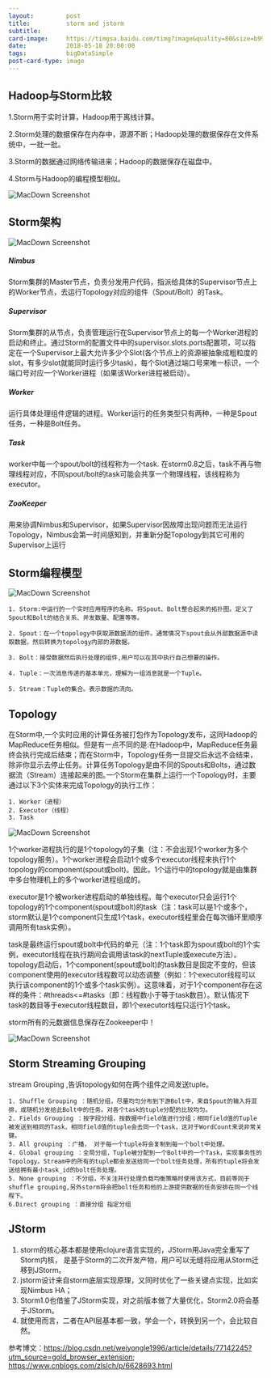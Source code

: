 ```yaml
---
layout:         post
title:          storm and jstorm
subtitle:       
card-image:     https://timgsa.baidu.com/timg?image&quality=80&size=b9999_10000&sec=1526655010409&di=6b5c1d6da6ea416e1d6de60e182242c8&imgtype=0&src=http%3A%2F%2Fimgsrc.baidu.com%2Fimgad%2Fpic%2Fitem%2Ff9198618367adab4ae90317e80d4b31c8701e44f.jpg
date:           2018-05-18 20:00:00
tags:           bigDataSimple
post-card-type: image
---
```


## Hadoop与Storm比较

1.Storm用于实时计算，Hadoop用于离线计算。

2.Storm处理的数据保存在内存中，源源不断；Hadoop处理的数据保存在文件系统中，一批一批。

3.Storm的数据通过网络传输进来；Hadoop的数据保存在磁盘中。

4.Storm与Hadoop的编程模型相似。

![MacDown Screenshot](/assets/images/1526714737008.jpg)

## Storm架构

![MacDown Screenshot](/assets/images/20170813151444323.png)

##### Nimbus
Storm集群的Master节点，负责分发用户代码，指派给具体的Supervisor节点上的Worker节点，去运行Topology对应的组件（Spout/Bolt）的Task。
##### Supervisor
Storm集群的从节点，负责管理运行在Supervisor节点上的每一个Worker进程的启动和终止。通过Storm的配置文件中的supervisor.slots.ports配置项，可以指定在一个Supervisor上最大允许多少个Slot(各个节点上的资源被抽象成粗粒度的slot，有多少slot就能同时运行多少task)，每个Slot通过端口号来唯一标识，一个端口号对应一个Worker进程（如果该Worker进程被启动）。
##### Worker
运行具体处理组件逻辑的进程。Worker运行的任务类型只有两种，一种是Spout任务，一种是Bolt任务。
##### Task
worker中每一个spout/bolt的线程称为一个task. 在storm0.8之后，task不再与物理线程对应，不同spout/bolt的task可能会共享一个物理线程，该线程称为executor。
##### ZooKeeper
用来协调Nimbus和Supervisor，如果Supervisor因故障出现问题而无法运行Topology，Nimbus会第一时间感知到，并重新分配Topology到其它可用的Supervisor上运行

## Storm编程模型

![MacDown Screenshot](/assets/images/20170813151617366.png)

    1. Storm:中运行的一个实时应用程序的名称。将Spout、Bolt整合起来的拓扑图。定义了Spout和Bolt的结合关系、并发数量、配置等等。

    2. Spout：在一个topology中获取源数据流的组件。通常情况下spout会从外部数据源中读取数据，然后转换为topology内部的源数据。

    3. Bolt：接受数据然后执行处理的组件,用户可以在其中执行自己想要的操作。

    4. Tuple：一次消息传递的基本单元，理解为一组消息就是一个Tuple。

    5. Stream：Tuple的集合。表示数据的流向。
    
 
## Topology

在Storm中,一个实时应用的计算任务被打包作为Topology发布，这同Hadoop的MapReduce任务相似。但是有一点不同的是:在Hadoop中，MapReduce任务最终会执行完成后结束；而在Storm中，Topology任务一旦提交后永远不会结束，除非你显示去停止任务。计算任务Topology是由不同的Spouts和Bolts，通过数据流（Stream）连接起来的图｡一个Storm在集群上运行一个Topology时，主要通过以下3个实体来完成Topology的执行工作：

    1. Worker（进程）
    2. Executor（线程）
    3. Task
    
 ![MacDown Screenshot](/assets/images/20170813185741294.png)
 
1个worker进程执行的是1个topology的子集（注：不会出现1个worker为多个topology服务）。1个worker进程会启动1个或多个executor线程来执行1个topology的component(spout或bolt)。因此，1个运行中的topology就是由集群中多台物理机上的多个worker进程组成的。

executor是1个被worker进程启动的单独线程。每个executor只会运行1个topology的1个component(spout或bolt)的task（注：task可以是1个或多个，storm默认是1个component只生成1个task，executor线程里会在每次循环里顺序调用所有task实例）。

task是最终运行spout或bolt中代码的单元（注：1个task即为spout或bolt的1个实例，executor线程在执行期间会调用该task的nextTuple或execute方法）。topology启动后，1个component(spout或bolt)的task数目是固定不变的，但该component使用的executor线程数可以动态调整（例如：1个executor线程可以执行该component的1个或多个task实例）。这意味着，对于1个component存在这样的条件：#threads<=#tasks（即：线程数小于等于task数目）。默认情况下task的数目等于executor线程数目，即1个executor线程只运行1个task。

storm所有的元数据信息保存在Zookeeper中！

 ![MacDown Screenshot](/assets/images/20170813190012441.png)
 
 
## Storm Streaming Grouping

stream Grouping ,告诉topology如何在两个组件之间发送tuple。

    1. Shuffle Grouping ：随机分组，尽量均匀分布到下游Bolt中，来自Spout的输入将混排，或随机分发给此Bolt中的任务。对各个task的tuple分配的比较均匀。
    2. Fields Grouping ：按字段分组，按数据中field值进行分组；相同field值的Tuple被发送到相同的Task，相同field值的tuple会去同一个task，这对于WordCount来说非常关键。
    3. All grouping ：广播， 对于每一个tuple将会复制到每一个bolt中处理。
    4. Global grouping ：全局分组，Tuple被分配到一个Bolt中的一个Task，实现事务性的Topology。Stream中的所有的tuple都会发送给同一个bolt任务处理，所有的tuple将会发送给拥有最小task_id的bolt任务处理。
    5. None grouping ：不分组，不关注并行处理负载均衡策略时使用该方式，目前等同于shuffle grouping,另外storm将会把bolt任务和他的上游提供数据的任务安排在同一个线程下。
    6.Direct grouping ：直接分组 指定分组
    
    
## JStorm

1. storm的核心基本都是使用clojure语言实现的，JStorm用Java完全重写了Storm内核， 是基于Storm的二次开发产物，用户可以无缝将应用从Storm迁移到JStorm。
2. jstorm设计来自storm底层实现原理，又同时优化了一些关键点实现，比如实现Nimbus HA；
3. Storm1.0也借鉴了JStorm实现，对之前版本做了大量优化，Storm2.0将会基于JStorm。
4. 就使用而言，二者在API层基本都一致，学会一个，转换到另一个，会比较自然。



参考博文：https://blog.csdn.net/weiyongle1996/article/details/77142245?utm_source=gold_browser_extension;
https://www.cnblogs.com/zlslch/p/6628693.html





 



